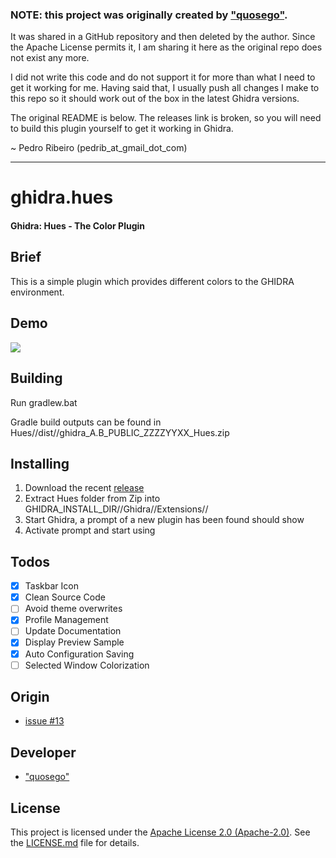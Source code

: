 ### NOTE: this project was originally created by ["quosego"][ref-self]. 
It was shared in a GitHub repository and then deleted by the author. Since the Apache License permits it, I am sharing it here as the original repo does not exist any more.

I did not write this code and do not support it for more than what I need to get it working for me. Having said that, I usually push all changes I make to this repo so it should work out of the box in the latest Ghidra versions.

The original README is below. The releases link is broken, so you will need to build this plugin yourself to get it working in Ghidra.

~ Pedro Ribeiro (pedrib_at_gmail_dot_com)

------------

# ghidra.hues

#### Ghidra: Hues - The Color Plugin

## Brief

This is a simple plugin which provides different colors to the GHIDRA environment.

## Demo

![][ref-demo]

## Building

Run gradlew.bat

Gradle build outputs can be found in Hues//dist//ghidra_A.B_PUBLIC_ZZZZYYXX_Hues.zip

## Installing

1. Download the recent [release][ref-releases]
2. Extract Hues folder from Zip into GHIDRA_INSTALL_DIR//Ghidra//Extensions//
3. Start Ghidra, a prompt of a new plugin has been found should show
4. Activate prompt and start using

## Todos

- [x] Taskbar Icon
- [x] Clean Source Code
- [ ] Avoid theme overwrites
- [x] Profile Management
- [ ] Update Documentation
- [x] Display Preview Sample
- [x] Auto Configuration Saving
- [ ] Selected Window Colorization

## Origin

+ [issue #13][ref-issue]


## Developer

* ["quosego"][ref-self]

## License

This project is licensed under the [Apache License 2.0 (Apache-2.0)][ref-AP2]. See the [LICENSE.md][ref-lic-path] file for details.

[ref-demo]: ./doc/images/MPeg6GJ4Zr.gif
[ref-releases]: https://github.com/quosego/ghidra.hues/releases
[ref-issue]: https://github.com/NationalSecurityAgency/ghidra/issues/13
[ref-self]: https://github.com/quosego
[ref-lic-path]: ./LICENSE.md
[ref-AP2]: https://tldrlegal.com/license/apache-license-2.0-(apache-2.0)
